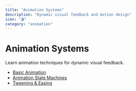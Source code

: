 ```yaml
---
title: "Animation Systems"
description: "Dynamic visual feedback and motion design"
icon: "🎬"
category: "animation"
---
```


# Animation Systems

Learn animation techniques for dynamic visual feedback.

<!-- start-replace-subnav -->
* [Basic Animation](/gdEmbed/scenes/animation/basic_animation/)
* [Animation State Machines](/gdEmbed/scenes/animation/state_machines/)
* [Tweening & Easing](/gdEmbed/scenes/animation/tweening/)
<!-- end-replace-subnav -->
